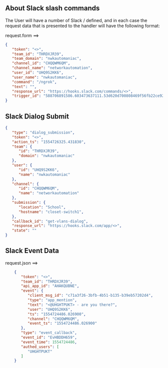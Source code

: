About Slack slash commands
--------------------------
The User will have a number of Slack /<commands> defined, and in each case the request data
that is presented to the handler will have the following format:

request.form ==>
```json
{
   "token": "<>",
   "team_id": "THRDXJR39",
   "team_domain": "nwkautomaniac",
   "channel_id": "CHQQWM6QM",
   "channel_name": "networkautomation",
   "user_id": "UHQ9S2KK6",
   "user_name": "nwkautomaniac",
   "command": "/ngrok",
   "text": "",
   "response_url": "https://hooks.slack.com/commands/<>",
   "trigger_id": "588706891586.603473637111.53d620d700808469f56fb22ce92fac47"
}
```


Slack Dialog Submit
-------------------
````json
{
   "type": "dialog_submission",
   "token": "<>",
   "action_ts": "1554726325.431830",
   "team": {
      "id": "THRDXJR39",
      "domain": "nwkautomaniac"
   },
   "user": {
      "id": "UHQ9S2KK6",
      "name": "nwkautomaniac"
   },
   "channel": {
      "id": "CHQQWM6QM",
      "name": "networkautomation"
   },
   "submission": {
      "location": "School",
      "hostname": "closet-switch1",
   },
   "callback_id": "get-vlans-dialog",
   "response_url": "https://hooks.slack.com/app/<>",
   "state": ""
}
````

Slack Event Data
----------------
request.json ==>
````json
    {
       "token": "<>",
       "team_id": "THRDXJR39",
       "api_app_id": "AHAKQUBNE",
       "event": {
          "client_msg_id": "c71a3f26-3bfb-4b51-b135-b39eb57202d4",
          "type": "app_mention",
          "text": "<@UHGHTPUKT> - are you there?",
          "user": "UHQ9S2KK6",
          "ts": "1554724486.026900",
          "channel": "CHQQWM6QM",
          "event_ts": "1554724486.026900"
       },
       "type": "event_callback",
       "event_id": "EvHBDDH659",
       "event_time": 1554724486,
       "authed_users": [
          "UHGHTPUKT"
       ]
    }
````
